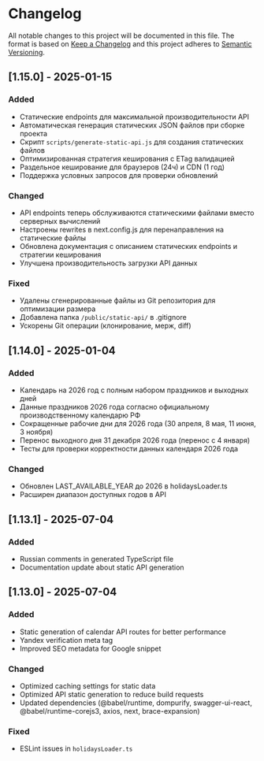 # Changelog

All notable changes to this project will be documented in this file.
The format is based on [Keep a Changelog](https://keepachangelog.com/en/1.0.0/)
and this project adheres to [Semantic Versioning](https://semver.org/spec/v2.0.0.html).

## [1.15.0] - 2025-01-15

### Added
- Статические endpoints для максимальной производительности API
- Автоматическая генерация статических JSON файлов при сборке проекта
- Скрипт `scripts/generate-static-api.js` для создания статических файлов
- Оптимизированная стратегия кеширования с ETag валидацией
- Раздельное кеширование для браузеров (24ч) и CDN (1 год)
- Поддержка условных запросов для проверки обновлений

### Changed
- API endpoints теперь обслуживаются статическими файлами вместо серверных вычислений
- Настроены rewrites в next.config.js для перенаправления на статические файлы
- Обновлена документация с описанием статических endpoints и стратегии кеширования
- Улучшена производительность загрузки API данных

### Fixed
- Удалены сгенерированные файлы из Git репозитория для оптимизации размера
- Добавлена папка `/public/static-api/` в .gitignore
- Ускорены Git операции (клонирование, мерж, diff)

## [1.14.0] - 2025-01-04

### Added
- Календарь на 2026 год с полным набором праздников и выходных дней
- Данные праздников 2026 года согласно официальному производственному календарю РФ
- Сокращенные рабочие дни для 2026 года (30 апреля, 8 мая, 11 июня, 3 ноября)
- Перенос выходного дня 31 декабря 2026 года (перенос с 4 января)
- Тесты для проверки корректности данных календаря 2026 года

### Changed
- Обновлен LAST_AVAILABLE_YEAR до 2026 в holidaysLoader.ts
- Расширен диапазон доступных годов в API

## [1.13.1] - 2025-07-04

### Added
- Russian comments in generated TypeScript file
- Documentation update about static API generation

## [1.13.0] - 2025-07-04

### Added
- Static generation of calendar API routes for better performance
- Yandex verification meta tag
- Improved SEO metadata for Google snippet

### Changed
- Optimized caching settings for static data
- Optimized API static generation to reduce build requests
- Updated dependencies (@babel/runtime, dompurify, swagger-ui-react, @babel/runtime-corejs3, axios, next, brace-expansion)

### Fixed
- ESLint issues in `holidaysLoader.ts`

